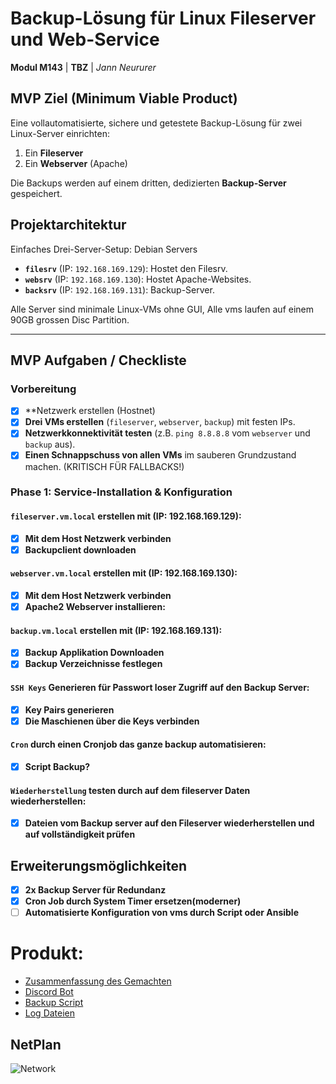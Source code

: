 # Backup-Lösung für Linux Fileserver und Web-Service

**Modul M143** | **TBZ** | *Jann Neururer*

## MVP Ziel (Minimum Viable Product)
Eine vollautomatisierte, sichere und getestete Backup-Lösung für zwei Linux-Server einrichten:
1.  Ein **Fileserver**
2.  Ein **Webserver** (Apache)

Die Backups werden auf einem dritten, dedizierten **Backup-Server** gespeichert.

## Projektarchitektur
Einfaches Drei-Server-Setup: Debian Servers
- **`filesrv`** (IP: `192.168.169.129`): Hostet den Filesrv.
- **`websrv`** (IP: `192.168.169.130`): Hostet Apache-Websites.
- **`backsrv`** (IP: `192.168.169.131`): Backup-Server.

Alle Server sind minimale Linux-VMs ohne GUI, Alle vms laufen auf einem 90GB grossen Disc Partition.

---

## MVP Aufgaben / Checkliste

### Vorbereitung
- [x] **Netzwerk erstellen (Hostnet)
- [x] **Drei VMs erstellen** (`fileserver`, `webserver`, `backup`) mit festen IPs.
- [x] **Netzwerkkonnektivität testen** (z.B. `ping 8.8.8.8` vom `webserver` und `backup` aus).
- [x] **Einen Schnappschuss von allen VMs** im sauberen Grundzustand machen. (KRITISCH FÜR FALLBACKS!)

### Phase 1: Service-Installation & Konfiguration

#### `fileserver.vm.local` erstellen mit (IP: 192.168.169.129):
- [x] **Mit dem Host Netzwerk verbinden**
- [x] **Backupclient downloaden**

#### `webserver.vm.local` erstellen mit (IP: 192.168.169.130):
- [x] **Mit dem Host Netzwerk verbinden**
- [x] **Apache2 Webserver installieren:**

#### `backup.vm.local` erstellen mit (IP: 192.168.169.131):
- [x] **Backup Applikation Downloaden**
- [x] **Backup Verzeichnisse festlegen**

#### `SSH Keys` Generieren für Passwort loser Zugriff auf den Backup Server:
- [x] **Key Pairs generieren**
- [x] **Die Maschienen über die Keys verbinden**

#### `Cron` durch einen Cronjob das ganze backup automatisieren:
- [x] **Script Backup?**

#### `Wiederherstellung` testen durch auf dem fileserver Daten wiederherstellen:
- [x] **Dateien vom Backup server auf den Fileserver wiederherstellen und auf vollständigkeit prüfen**

## Erweiterungsmöglichkeiten
- [x] **2x Backup Server für Redundanz**
- [x] **Cron Job durch System Timer ersetzen(moderner)**
- [ ] **Automatisierte Konfiguration von vms durch Script oder Ansible**

# Produkt:
- [Zusammenfassung des Gemachten](Docs/Umsetzung.md#backup-lösung-für-linux-fileserver-und-web-service)
- [Discord Bot](Docs/Backup%20Monitoring%20Script%20mit%20Discord%20Bot.md)
- [Backup Script](Docs/rsync%20Backup%20Script.md)
- [Log Dateien](Docs/rsync_2025-10-24_11-53.log)

## NetPlan

![Network](https://raw.githubusercontent.com/Jann08/M143_nfs-apache-backup/main/imgs/Diagramm3.png)


